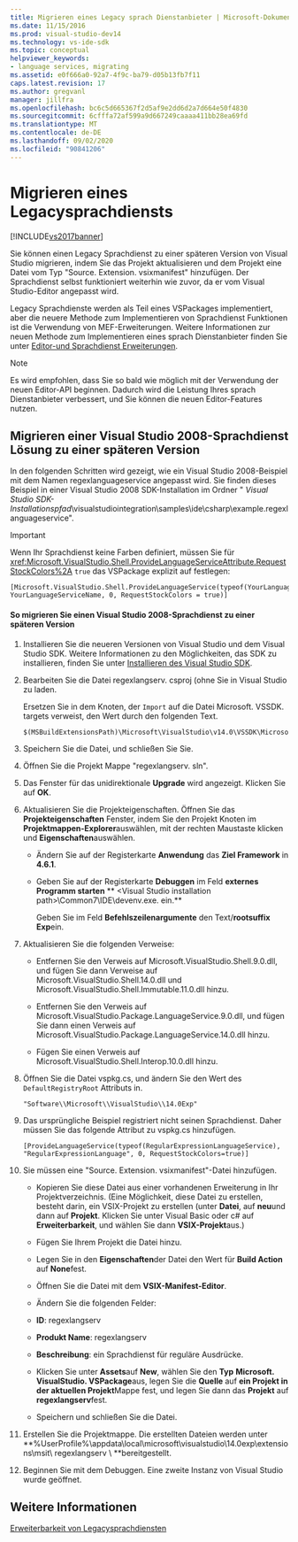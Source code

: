 ```yaml
---
title: Migrieren eines Legacy sprach Dienstanbieter | Microsoft-Dokumentation
ms.date: 11/15/2016
ms.prod: visual-studio-dev14
ms.technology: vs-ide-sdk
ms.topic: conceptual
helpviewer_keywords:
- language services, migrating
ms.assetid: e0f666a0-92a7-4f9c-ba79-d05b13fb7f11
caps.latest.revision: 17
ms.author: gregvanl
manager: jillfra
ms.openlocfilehash: bc6c5d665367f2d5af9e2dd6d2a7d664e50f4830
ms.sourcegitcommit: 6cfffa72af599a9d667249caaaa411bb28ea69fd
ms.translationtype: MT
ms.contentlocale: de-DE
ms.lasthandoff: 09/02/2020
ms.locfileid: "90841206"
---
```

# <a name="migrating-a-legacy-language-service"></a>Migrieren eines Legacysprachdiensts
[!INCLUDE[vs2017banner](../../includes/vs2017banner.md)]

Sie können einen Legacy Sprachdienst zu einer späteren Version von Visual Studio migrieren, indem Sie das Projekt aktualisieren und dem Projekt eine Datei vom Typ "Source. Extension. vsixmanifest" hinzufügen. Der Sprachdienst selbst funktioniert weiterhin wie zuvor, da er vom Visual Studio-Editor angepasst wird.  
  
 Legacy Sprachdienste werden als Teil eines VSPackages implementiert, aber die neuere Methode zum Implementieren von Sprachdienst Funktionen ist die Verwendung von MEF-Erweiterungen. Weitere Informationen zur neuen Methode zum Implementieren eines sprach Dienstanbieter finden Sie unter [Editor-und Sprachdienst Erweiterungen](../../extensibility/editor-and-language-service-extensions.md).  
  
> [!NOTE]
> Es wird empfohlen, dass Sie so bald wie möglich mit der Verwendung der neuen Editor-API beginnen. Dadurch wird die Leistung Ihres sprach Dienstanbieter verbessert, und Sie können die neuen Editor-Features nutzen.  
  
## <a name="migrating-a-visual-studio-2008-language-service-solution-to-a-later-version"></a>Migrieren einer Visual Studio 2008-Sprachdienst Lösung zu einer späteren Version  
 In den folgenden Schritten wird gezeigt, wie ein Visual Studio 2008-Beispiel mit dem Namen regexlanguageservice angepasst wird. Sie finden dieses Beispiel in einer Visual Studio 2008 SDK-Installation im Ordner " *Visual Studio SDK-Installationspfad*\visualstudiointegration\samples\ide\csharp\example.regexlanguageservice\".  
  
> [!IMPORTANT]
> Wenn Ihr Sprachdienst keine Farben definiert, müssen Sie für <xref:Microsoft.VisualStudio.Shell.ProvideLanguageServiceAttribute.RequestStockColors%2A> `true` das VSPackage explizit auf festlegen:  
  
```  
[Microsoft.VisualStudio.Shell.ProvideLanguageService(typeof(YourLanguageService), YourLanguageServiceName, 0, RequestStockColors = true)]  
```  
  
#### <a name="to-migrate-a-visual-studio-2008-language-service-to-a-later-version"></a>So migrieren Sie einen Visual Studio 2008-Sprachdienst zu einer späteren Version  
  
1. Installieren Sie die neueren Versionen von Visual Studio und dem Visual Studio SDK. Weitere Informationen zu den Möglichkeiten, das SDK zu installieren, finden Sie unter [Installieren des Visual Studio SDK](../../extensibility/installing-the-visual-studio-sdk.md).  
  
2. Bearbeiten Sie die Datei regexlangserv. csproj (ohne Sie in Visual Studio zu laden.  
  
     Ersetzen Sie in dem Knoten, der `Import` auf die Datei Microsoft. VSSDK. targets verweist, den Wert durch den folgenden Text.  
  
    ```  
    $(MSBuildExtensionsPath)\Microsoft\VisualStudio\v14.0\VSSDK\Microsoft.VsSDK.targets  
    ```  
  
3. Speichern Sie die Datei, und schließen Sie Sie.  
  
4. Öffnen Sie die Projekt Mappe "regexlangserv. sln".  
  
5. Das Fenster für das unidirektionale **Upgrade** wird angezeigt. Klicken Sie auf **OK**.  
  
6. Aktualisieren Sie die Projekteigenschaften. Öffnen Sie das **Projekteigenschaften** Fenster, indem Sie den Projekt Knoten im **Projektmappen-Explorer**auswählen, mit der rechten Maustaste klicken und **Eigenschaften**auswählen.  
  
    - Ändern Sie auf der Registerkarte **Anwendung** das **Ziel Framework** in **4.6.1**.  
  
    - Geben Sie auf der Registerkarte **Debuggen** im Feld **externes Programm starten** ** \<Visual Studio installation path>\Common7\IDE\devenv.exe. ein.**  
  
         Geben Sie im Feld **Befehlszeilenargumente** den Text/**rootsuffix Exp**ein.  
  
7. Aktualisieren Sie die folgenden Verweise:  
  
    - Entfernen Sie den Verweis auf Microsoft.VisualStudio.Shell.9.0.dll, und fügen Sie dann Verweise auf Microsoft.VisualStudio.Shell.14.0.dll und Microsoft.VisualStudio.Shell.Immutable.11.0.dll hinzu.  
  
    - Entfernen Sie den Verweis auf Microsoft.VisualStudio.Package.LanguageService.9.0.dll, und fügen Sie dann einen Verweis auf Microsoft.VisualStudio.Package.LanguageService.14.0.dll hinzu.  
  
    - Fügen Sie einen Verweis auf Microsoft.VisualStudio.Shell.Interop.10.0.dll hinzu.  
  
8. Öffnen Sie die Datei vspkg.cs, und ändern Sie den Wert des `DefaultRegistryRoot` Attributs in.  
  
    ```  
    "Software\\Microsoft\\VisualStudio\\14.0Exp"  
    ```  
  
9. Das ursprüngliche Beispiel registriert nicht seinen Sprachdienst. Daher müssen Sie das folgende Attribut zu vspkg.cs hinzufügen.  
  
    ```  
    [ProvideLanguageService(typeof(RegularExpressionLanguageService), "RegularExpressionLanguage", 0, RequestStockColors=true)]  
    ```  
  
10. Sie müssen eine "Source. Extension. vsixmanifest"-Datei hinzufügen.  
  
    - Kopieren Sie diese Datei aus einer vorhandenen Erweiterung in Ihr Projektverzeichnis. (Eine Möglichkeit, diese Datei zu erstellen, besteht darin, ein VSIX-Projekt zu erstellen (unter **Datei**, auf **neu**und dann auf **Projekt**. Klicken Sie unter Visual Basic oder c# auf **Erweiterbarkeit**, und wählen Sie dann **VSIX-Projekt**aus.)  
  
    - Fügen Sie Ihrem Projekt die Datei hinzu.  
  
    - Legen Sie in den **Eigenschaften**der Datei den Wert für **Build Action** auf **None**fest.  
  
    - Öffnen Sie die Datei mit dem **VSIX-Manifest-Editor**.  
  
    - Ändern Sie die folgenden Felder:  
  
    - **ID**: regexlangserv  
  
    - **Produkt Name**: regexlangserv  
  
    - **Beschreibung**: ein Sprachdienst für reguläre Ausdrücke.  
  
    - Klicken Sie unter **Assets**auf **New**, wählen Sie den **Typ** **Microsoft. VisualStudio. VSPackage**aus, legen Sie die **Quelle** auf **ein Projekt in der aktuellen Projekt**Mappe fest, und legen Sie dann das **Projekt** auf **regexlangserv**fest.  
  
    - Speichern und schließen Sie die Datei.  
  
11. Erstellen Sie die Projektmappe. Die erstellten Dateien werden unter **%UserProfile%\appdata\local\microsoft\visualstudio\14.0exp\extensions\msit\ regexlangserv \\ **bereitgestellt.  
  
12. Beginnen Sie mit dem Debuggen. Eine zweite Instanz von Visual Studio wurde geöffnet.  
  
## <a name="see-also"></a>Weitere Informationen  
 [Erweiterbarkeit von Legacysprachdiensten](../../extensibility/internals/legacy-language-service-extensibility.md)
